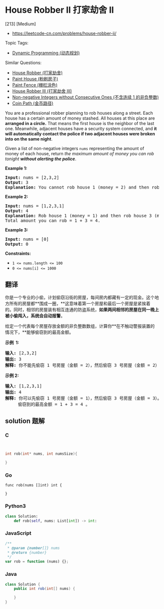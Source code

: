 # House Robber II 打家劫舍 II

[213] [Medium]

- https://leetcode-cn.com/problems/house-robber-ii/

Topic Tags:

- [Dynamic Programming (动态规划)](https://leetcode-cn.com/tag/dynamic-programming/)

Similar Questions:

- [House Robber (打家劫舍)](https://leetcode-cn.com/problems/house-robber/)
- [Paint House (粉刷房子)](https://leetcode-cn.com/problems/paint-house/)
- [Paint Fence (栅栏涂色)](https://leetcode-cn.com/problems/paint-fence/)
- [House Robber III (打家劫舍 III)](https://leetcode-cn.com/problems/house-robber-iii/)
- [Non-negative Integers without Consecutive Ones (不含连续 1 的非负整数)](https://leetcode-cn.com/problems/non-negative-integers-without-consecutive-ones/)
- [Coin Path (金币路径)](https://leetcode-cn.com/problems/coin-path/)

You are a professional robber planning to rob houses along a street. Each house has a certain amount of money stashed. All houses at this place are **arranged in a circle.** That means the first house is the neighbor of the last one. Meanwhile, adjacent houses have a security system connected, and **it will automatically contact the police if two adjacent houses were broken into on the same night**.

Given a list of non-negative integers `nums` representing the amount of money of each house, return _the maximum amount of money you can rob tonight **without alerting the police**_.

**Example 1:**

<pre><strong>Input:</strong> nums = [2,3,2]
<strong>Output:</strong> 3
<strong>Explanation:</strong> You cannot rob house 1 (money = 2) and then rob house 3 (money = 2), because they are adjacent houses.
</pre>

**Example 2:**

<pre><strong>Input:</strong> nums = [1,2,3,1]
<strong>Output:</strong> 4
<strong>Explanation:</strong> Rob house 1 (money = 1) and then rob house 3 (money = 3).
Total amount you can rob = 1 + 3 = 4.
</pre>

**Example 3:**

<pre><strong>Input:</strong> nums = [0]
<strong>Output:</strong> 0
</pre>

**Constraints:**

- `1 <= nums.length <= 100`
- `0 <= nums[i] <= 1000`

## 翻译

你是一个专业的小偷，计划偷窃沿街的房屋，每间房内都藏有一定的现金。这个地方所有的房屋都**围成一圈，**这意味着第一个房屋和最后一个房屋是紧挨着的。同时，相邻的房屋装有相互连通的防盗系统，**如果两间相邻的房屋在同一晚上被小偷闯入，系统会自动报警**。

给定一个代表每个房屋存放金额的非负整数数组，计算你**在不触动警报装置的情况下，**能够偷窃到的最高金额。

**示例  1:**

<pre><strong>输入:</strong> [2,3,2]
<strong>输出:</strong> 3
<strong>解释:</strong> 你不能先偷窃 1 号房屋（金额 = 2），然后偷窃 3 号房屋（金额 = 2）, 因为他们是相邻的。
</pre>

**示例 2:**

<pre><strong>输入:</strong> [1,2,3,1]
<strong>输出:</strong> 4
<strong>解释:</strong> 你可以先偷窃 1 号房屋（金额 = 1），然后偷窃 3 号房屋（金额 = 3）。
&nbsp;    偷窃到的最高金额 = 1 + 3 = 4 。</pre>

## solution 题解

### C

```c


int rob(int* nums, int numsSize){

}
```

### Go

```golang
func rob(nums []int) int {

}
```

### Python3

```python
class Solution:
    def rob(self, nums: List[int]) -> int:
```

### JavaScript

```javascript
/**
 * @param {number[]} nums
 * @return {number}
 */
var rob = function (nums) {};
```

### Java

```java
class Solution {
    public int rob(int[] nums) {

    }
}
```
